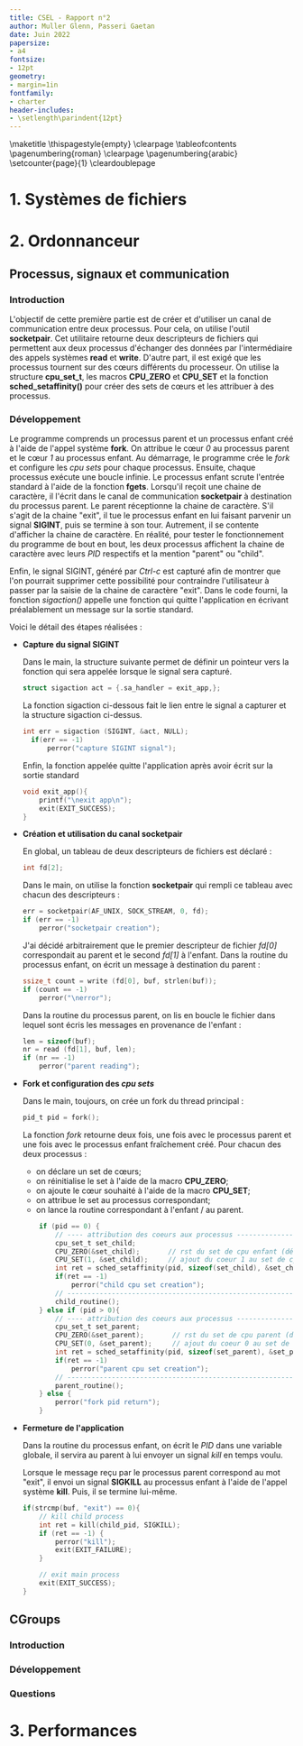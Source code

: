 ```yaml
---
title: CSEL - Rapport n°2
author: Muller Glenn, Passeri Gaetan
date: Juin 2022
papersize:
- a4
fontsize:
- 12pt
geometry:
- margin=1in
fontfamily:
- charter
header-includes:
- \setlength\parindent{12pt}
---
```


\maketitle
\thispagestyle{empty}
\clearpage
\tableofcontents
\pagenumbering{roman}
\clearpage
\pagenumbering{arabic}
\setcounter{page}{1}
\cleardoublepage

# 1. Systèmes de fichiers

# 2. Ordonnanceur
## Processus, signaux et communication

### Introduction

L'objectif de cette première partie est de créer et d'utiliser un canal de communication entre deux processus. Pour cela, on utilise l'outil __socketpair__. Cet utilitaire retourne deux descripteurs de fichiers qui permettent aux deux processus d'échanger des données par l'intermédiaire des appels systèmes __read__ et __write__. D'autre part, il est exigé que les processus tournent sur des cœurs différents du processeur. On utilise la structure __cpu_set_t__, les macros __CPU_ZERO__ et __CPU_SET__ et la fonction __sched_setaffinity()__ pour créer des sets de cœurs et les attribuer à des processus.

### Développement

Le programme comprends un processus parent et un processus enfant créé à l'aide de l'appel système __fork__. On attribue le cœur _0_ au processus parent et le cœur _1_ au processus enfant. Au démarrage, le programme crée le _fork_ et configure les _cpu sets_ pour chaque processus. Ensuite, chaque processus exécute une boucle infinie. Le processus enfant scrute l'entrée standard à l'aide de la fonction __fgets__. Lorsqu'il reçoit une chaine de caractère, il l'écrit dans le canal de communication __socketpair__ à destination du processus parent. Le parent réceptionne la chaine de caractère. S'il s'agit de la chaine "exit", il tue le processus enfant en lui faisant parvenir un signal __SIGINT__, puis se termine à son tour. Autrement, il se contente d'afficher la chaine de caractère. En réalité, pour tester le fonctionnement du programme de bout en bout, les deux processus affichent la chaine de caractère avec leurs _PID_ respectifs et la mention "parent" ou "child".

Enfin, le signal SIGINT, généré par _Ctrl-c_ est capturé afin de montrer que l'on pourrait supprimer cette possibilité pour contraindre l'utilisateur à passer par la saisie de la chaine de caractère "exit". Dans le code fourni, la fonction _sigaction()_ appelle une fonction qui quitte l'application en écrivant préalablement un message sur la sortie standard.

Voici le détail des étapes réalisées :

* __Capture du signal SIGINT__

  Dans le main, la structure suivante permet de définir un pointeur vers la fonction qui sera appelée lorsque le signal sera capturé.

  ```c
  struct sigaction act = {.sa_handler = exit_app,};
  ```

  La fonction sigaction ci-dessous fait le lien entre le signal a capturer et la structure sigaction ci-dessus.

  ```c
  int err = sigaction (SIGINT, &act, NULL);
  	if(err == -1)
  		perror("capture SIGINT signal");
  ```

  Enfin, la fonction appelée quitte l'application après avoir écrit sur la sortie standard

  ```c
  void exit_app(){
      printf("\nexit app\n");
      exit(EXIT_SUCCESS);
  }
  ```

* __Création et utilisation du canal socketpair__

  En global, un tableau de deux descripteurs de fichiers est déclaré :

  ```c
  int fd[2];
  ```

  Dans le main, on utilise la fonction __socketpair__ qui rempli ce tableau avec chacun des descripteurs :

  ```c
  err = socketpair(AF_UNIX, SOCK_STREAM, 0, fd);
  if (err == -1)
      perror("socketpair creation");
  ```

  J'ai décidé arbitrairement que le premier descripteur de fichier _fd[0]_ correspondait au parent et le second _fd[1]_ à l'enfant. Dans la routine du processus enfant, on écrit un message à destination du parent :

  ```c
  ssize_t count = write (fd[0], buf, strlen(buf));
  if (count == -1)
      perror("\nerror");
  ```

  Dans la routine du processus parent, on lis en boucle le fichier dans lequel sont écris les messages en provenance de l'enfant :

  ```c
  len = sizeof(buf);
  nr = read (fd[1], buf, len);
  if (nr == -1)
      perror("parent reading");
  ```

* __Fork et configuration des _cpu sets___

  Dans le main, toujours, on crée un fork du thread principal :

  ```c
  pid_t pid = fork();
  ```

  La fonction _fork_ retourne deux fois, une fois avec le processus parent et une fois avec le processus enfant fraîchement créé. Pour chacun des deux processus :

  * on déclare un set de cœurs;
  * on réinitialise le set à l'aide de la macro __CPU_ZERO__;
  * on ajoute le cœur souhaité à l'aide de la macro __CPU_SET__;
  * on attribue le set au processus correspondant;
  * on lance la routine correspondant à l'enfant / au parent.

  ```c
      if (pid == 0) {
          // ---- attribution des coeurs aux processus ----------------------------------------------
          cpu_set_t set_child;
          CPU_ZERO(&set_child);       // rst du set de cpu enfant (désattribue tous les éventuels cpu de ce set)
          CPU_SET(1, &set_child);     // ajout du coeur 1 au set de cpu enfant
          int ret = sched_setaffinity(pid, sizeof(set_child), &set_child);    // attr. du set de cpu enfant au thread enfant
          if(ret == -1)
              perror("child cpu set creation");
          // ----------------------------------------------------------------------------------------
          child_routine();
      } else if (pid > 0){
          // ---- attribution des coeurs aux processus ----------------------------------------------
          cpu_set_t set_parent;
          CPU_ZERO(&set_parent);       // rst du set de cpu parent (désattribue tous les éventuels cpu de ce set)
          CPU_SET(0, &set_parent);     // ajout du coeur 0 au set de cpu parent
          int ret = sched_setaffinity(pid, sizeof(set_parent), &set_parent);    // attr. du set de cpu parent au thread courant
          if(ret == -1)
              perror("parent cpu set creation");
          // ----------------------------------------------------------------------------------------
          parent_routine();
      } else {
          perror("fork pid return");
      }
  ```

* __Fermeture de l'application__

  Dans la routine du processus enfant, on écrit le _PID_ dans une variable globale, il servira au parent à lui envoyer un signal _kill_ en temps voulu.

  Lorsque le message reçu par le processus parent correspond au mot "exit", il envoi un signal __SIGKILL__ au processus enfant à l'aide de l'appel système __kill__. Puis, il se termine lui-même.

  ```c
  if(strcmp(buf, "exit") == 0){            
      // kill child process
      int ret = kill(child_pid, SIGKILL);
      if (ret == -1) {
          perror("kill");
          exit(EXIT_FAILURE);
      }
  
      // exit main process
      exit(EXIT_SUCCESS);
  }
  ```

## CGroups

### Introduction

### Développement

### Questions

# 3. Performances


